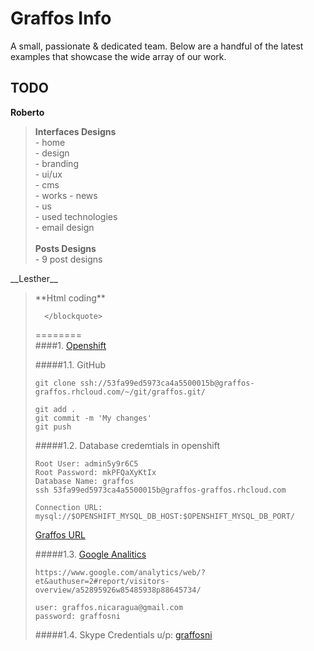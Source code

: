 Graffos Info
=============

A small, passionate & dedicated team. Below are a handful of the latest examples that showcase the wide array of our work.

TODO
----

   __Roberto__  
    <blockquote> **Interfaces Designs**  
         - home  
         - design  
         - branding  
         - ui/ux  
         - cms  
         - works
         - news  
         - us  
         - used technologies  
         - email design  
         <br/>
      **Posts Designs**    
         - 9 post designs  
   </blockquote>
   __Lesther__  
      <blockquote> **Html coding**
         
      </blockquote>
========  
####1. [Openshift](www.openshift.com)  
  
#####1.1. GitHub  
```
git clone ssh://53fa99ed5973ca4a5500015b@graffos-graffos.rhcloud.com/~/git/graffos.git/  

git add .  
git commit -m 'My changes'  
git push  
```  
  
#####1.2. Database credemtials in openshift  
```  
Root User: admin5y9r6C5  
Root Password: mkPFQaXyKtIx  
Database Name: graffos  
ssh 53fa99ed5973ca4a5500015b@graffos-graffos.rhcloud.com  

Connection URL: mysql://$OPENSHIFT_MYSQL_DB_HOST:$OPENSHIFT_MYSQL_DB_PORT/  

```
[Graffos URL](http://graffos-graffos.rhcloud.com/Graffos/)


#####1.3. [Google Analitics](https://www.google.com/analytics/web/?et&authuser=2#report/visitors-overview/a52895926w85485938p88645734/)
```
https://www.google.com/analytics/web/?et&authuser=2#report/visitors-overview/a52895926w85485938p88645734/

user: graffos.nicaragua@gmail.com
password: graffosni
```

#####1.4. Skype Credentials u/p: [graffosni](admin2014)
